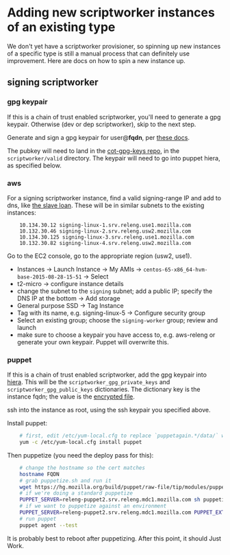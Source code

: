 # Adding new scriptworker instances of an existing type

We don't yet have a scriptworker provisioner, so spinning up new instances of a specific type is still a manual process that can definitely use improvement.  Here are docs on how to spin a new instance up.

## signing scriptworker
### gpg keypair
If this is a chain of trust enabled scriptworker, you'll need to generate a gpg keypair.  Otherwise (dev or dep scriptworker), skip to the next step.

Generate and sign a gpg keypair for user@**fqdn**, per [these docs](chain_of_trust.html#adding-new-worker-gpg-keys).

The pubkey will need to land in the [cot-gpg-keys repo](https://github.com/mozilla-releng/cot-gpg-keys), in the `scriptworker/valid` directory.  The keypair will need to go into puppet hiera, as specified below.

### aws

For a signing scriptworker instance, find a valid signing-range IP and add to dns, like [the slave loan](https://wiki.mozilla.org/ReleaseEngineering/How_To/Loan_a_Slave#Build_machines).  These will be in similar subnets to the existing instances:

```
    10.134.30.12 signing-linux-1.srv.releng.use1.mozilla.com
    10.132.30.46 signing-linux-2.srv.releng.usw2.mozilla.com
    10.134.30.125 signing-linux-3.srv.releng.use1.mozilla.com
    10.132.30.82 signing-linux-4.srv.releng.usw2.mozilla.com
```

Go to the EC2 console, go to the appropriate region (usw2, use1).

- Instances -> Launch Instance -> My AMIs -> `centos-65-x86_64-hvm-base-2015-08-28-15-51` -> Select
- t2-micro -> configure instance details
- change the subnet to the `signing` subnet; add a public IP; specify the DNS IP at the bottom -> Add storage
- General purpose SSD -> Tag Instance
- Tag with its name, e.g. signing-linux-5 -> Configure security group
- Select an existing group; choose the `signing-worker` group; review and launch
- make sure to choose a keypair you have access to, e.g. aws-releng or generate your own keypair.  Puppet will overwrite this.

### puppet

If this is a chain of trust enabled scriptworker, add the gpg keypair into [hiera](https://wiki.mozilla.org/ReleaseEngineering/PuppetAgain/Secrets).  This will be the `scriptworker_gpg_private_keys` and `scriptworker_gpg_public_keys` dictionaries.  The dictionary key is the instance fqdn; the value is the [encrypted file](https://wiki.mozilla.org/ReleaseEngineering/PuppetAgain/Secrets#Encrypt_files_.28e.g._private_keys.29).

ssh into the instance as root, using the ssh keypair you specified above.

Install puppet:

```bash
    # first, edit /etc/yum-local.cfg to replace `puppetagain.*/data/` with `releng-puppet2.srv.releng.mdc1.mozilla.com`
    yum -c /etc/yum-local.cfg install puppet
```

Then puppetize (you need the deploy pass for this):

```bash
    # change the hostname so the cert matches
    hostname FQDN
    # grab puppetize.sh and run it
    wget https://hg.mozilla.org/build/puppet/raw-file/tip/modules/puppet/files/puppetize.sh
    # if we're doing a standard puppetize
    PUPPET_SERVER=releng-puppet2.srv.releng.mdc1.mozilla.com sh puppetize.sh
    # if we want to puppetize against an environment
    PUPPET_SERVER=releng-puppet2.srv.releng.mdc1.mozilla.com PUPPET_EXTRA_OPTIONS="--environment=USER" sh puppetize.sh
    # run puppet
    puppet agent --test
```

It is probably best to reboot after puppetizing.  After this point, it should Just Work.
